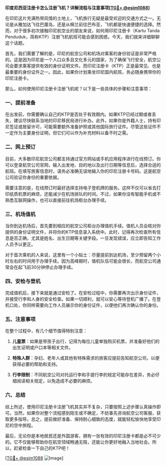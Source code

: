 **印度尼西亚注册卡怎么注册飞机？详解流程与注意事项[[TG💪+ @esim1088](https://t.me/s/esim1088)]**

在印尼这片充满热带风情的土地上，飞机旅行无疑是最受欢迎的交通方式之一。无论是从雅加达飞往巴厘岛，还是从棉兰前往巴布亚，飞机都是快速便捷的选择。然而，对于很多初次接触印尼航空业的朋友来说，如何用印尼注册卡（Kartu Tanda Penduduk，简称KTP）注册飞机航班可能会感到困惑。今天，我们就来详细聊聊这个话题。

首先，我们需要了解的是，印尼的航空公司和机场对乘客的身份验证是非常严格的。这是因为印尼是一个人口众多且文化多元的国家，为了确保飞行安全，航空公司会要求乘客提供有效的身份证明文件。而印尼注册卡（KTP）正是最常见、也是最重要的身份证件之一。因此，如果你计划乘坐印尼国内航班，务必随身携带你的印尼注册卡。

那么，如何使用印尼注册卡注册飞机呢？以下是一些具体的步骤和注意事项：

### 一、提前准备

在出发前，你需要确认自己的KTP是否处于有效期内。如果KTP已经过期或者丢失，建议尽快联系当地的印尼移民局进行补办。此外，如果你是外籍人士，持有印尼签证或居留许可，可能需要额外准备护照或其他国际旅行证件。尽管这些证件不一定作为主要身份证明，但它们可以作为补充材料以备不时之需。

### 二、网上预订

目前，大多数印尼航空公司都支持通过官方网站或手机应用程序进行在线预订。你可以登录航空公司官网，输入出发地、目的地以及出行日期等信息后，选择合适的航班。在填写旅客信息时，请务必准确无误地输入你的印尼注册卡号码。这是航空公司验证你身份的重要依据。

需要注意的是，在线预订时最好选择支持电子登机牌的服务。这样不仅可以省去打印纸质机票的麻烦，还能减少在机场排队的时间。不过，如果你没有智能手机或不熟悉互联网操作，也可以直接前往机场柜台办理手续。

### 三、机场值机

当你到达机场后，首先要到相应的航空公司柜台办理值机手续。值机人员会核对你提供的身份证明文件，并将你的KTP信息录入系统中。此时，记得再次检查所有信息是否正确，尤其是姓名、出生日期等关键字段。一旦发现错误，应立即告知工作人员予以更正。

对于首次乘机的人来说，这里有一个小贴士：尽量提前到达机场，至少预留两个小时左右的时间用于办理手续。因为高峰期时，值机队伍可能会很长，而航空公司通常会在起飞前30分钟停止办理手续。

### 四、安检与登机

完成值机后，接下来就是通过安检了。在安检过程中，你需要再次出示身份证件，并接受行李和人身的安全检查。如果一切顺利，就可以安心等待登机广播了。在登机口处，你同样需要向工作人员展示你的身份证件，以便他们再次确认你的身份。

### 五、注意事项

在整个过程中，有几个细节值得特别注意：

1. **儿童票**：如果是带孩子出行，记得为每位儿童单独购买机票，并准备好他们的出生证明或户口本等相关文件。
   
2. **特殊人群**：孕妇、老年人或其他有特殊需求的旅客应提前告知航空公司，以便获得必要的帮助和支持。
   
3. **行李限制**：不同航空公司对托运行李和手提行李的规定可能存在差异，务必仔细阅读相关规定，以免造成不必要的麻烦。

### 六、总结

综上所述，使用印尼注册卡注册飞机其实并不复杂，只要按照上述步骤认真操作即可。当然，如果你对整个流程感到陌生或不确定，不妨事先咨询航空公司客服，获取更多指导。总之，提前做好准备、保持耐心细致的态度，就能轻松愉快地享受印尼的空中旅程。

最后，无论你是本地居民还是外国游客，拥有一张有效的印尼注册卡都是必不可少的。它不仅能够帮助你在航空领域畅通无阻，还能让你更好地融入当地社会。所以，赶紧检查一下自己的KTP吧！

[[TG💪+ @esim1088](https://t.me/s/esim1088) ![Image](https://i.postimg.cc/4NQfJmqS/Snipaste-2025-05-13-00-14-12.png)]